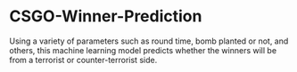 # CSGO-Winner-Prediction
Using a variety of parameters such as round time, bomb planted or not, and others, this machine learning model predicts whether the winners will be from a terrorist or counter-terrorist side.

